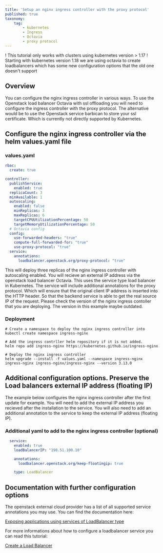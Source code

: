 ```yaml
---
title: 'Setup an nginx ingress controller with the proxy protocol'
published: true
taxonomy:
    tag:
        - kubernetes
        - Ingress
        - Octavia
        - proxy protocol
---
```


! This tutorial only works with clusters using kubernetes version > 1.17
! Starting with kubernetes version 1.18 we are using octavia to create loadbalancers which has some new configuration options that the old one doesn't support

## Overview

You can configure the nginx ingress controller in various ways. To use the Openstack load balancer Octavia with ssl offloading you will need to configure the ingress controller with the proxy protocol. The alternative would be to use the Openstack service barbican to store your ssl certificate. Which is currently not directly supported by Kubernetes.


## Configure the nginx ingress controller via the helm values.yaml file

### values.yaml

```yaml
rbac:
  create: true

controller:
  publishService:
    enabled: true
  replicaCount: 3
  minAvailable: 1
  autoscaling:
    enabled: false
    minReplicas: 3
    maxReplicas: 6
    targetCPUUtilizationPercentage: 50
    targetMemoryUtilizationPercentage: 50
  # Octavia config
  config:
    use-forwarded-headers: "true"
    compute-full-forwarded-for: "true"
    use-proxy-protocol: "true"
  service:
    annotations:
      loadbalancer.openstack.org/proxy-protocol: "true"
```

This will deploy three replicas of the nginx ingress controller with autoscaling enabled. You will recieve an external IP address via the openstack load balancer Octavia. This uses the service type load balancer in Kubernetes. The service will include additional annotations for the proxy protocol. Which will ensure that the original client IP address is inserted into the HTTP header. So that the backend service is able to get the real source IP of the request. Please check the version of the nginx ingress contoller that you are deploying. The version in this example maybe outdated.

### Deployment

```shell
# Create a namespace to deploy the nginx ingress controller into
kubectl create namespace ingress-nginx

# Add the ingress contrller helm repository if it is not added.
helm repo add ingress-nginx https://kubernetes.github.io/ingress-nginx

# Deploy the nginx ingress controller
helm upgrade --install -f values.yaml --namespace ingress-nginx ingress-nginx ingress-nginx/ingress-nginx --version 3.13.0
```

## Additional configuration options. Preserve the Load balancers external IP address (floating IP)


The example below configures the nginx ingress controller after the first update for example. You will need to add the external IP address you recieved after the installation to the service. You will also need to add an additional annotation to the service to keep the external IP address (floating IP).

### Additional yaml to add to the nginx ingress controller (optional)

```yaml
  service:
    enabled: true
    loadBalancerIP: "198.51.100.10"

    annotations:
      loadbalancer.openstack.org/keep-floatingip: true

    type: LoadBalancer
```

## Documentation with further configuration options

The openstack external cloud provider has a list of all supported service annotations you may use. You can find the documentation here:

[Exposing applications using services of LoadBalancer type](https://github.com/kubernetes/cloud-provider-openstack/blob/master/docs/expose-applications-using-loadbalancer-type-service.md)

For more informations about how to configure a loadbalancer service you can read this tutorial:

[Create a Load Balancer](https://docs.syseleven.de/metakube/en/tutorials/create-a-load-balancer)
